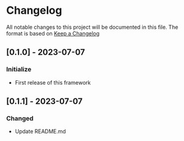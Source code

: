 # Changelog
All notable changes to this project will be documented in this file.
The format is based on [Keep a Changelog](https://keepachangelog.com/en/1.0.0/)

## [0.1.0] - 2023-07-07
### Initialize
- First release of this framework

## [0.1.1] - 2023-07-07
### Changed
- Update README.md
